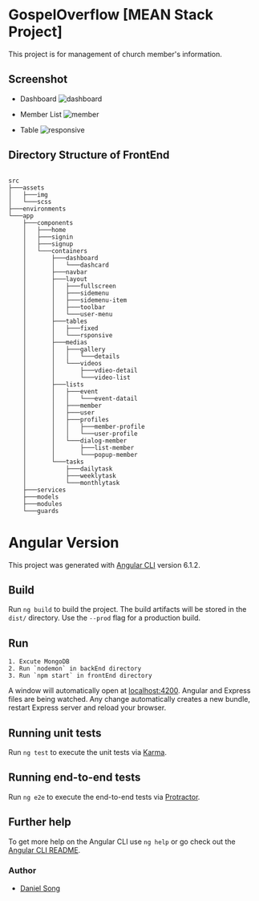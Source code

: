 # GospelOverflow [MEAN Stack Project]
This project is for management of church member's information.

## Screenshot
* Dashboard
![dashboard](https://user-images.githubusercontent.com/43972187/46876871-6a699080-ce0d-11e8-869d-1f83d5f1f032.JPG)

* Member List
![member](https://user-images.githubusercontent.com/43972187/46877020-c6341980-ce0d-11e8-837f-556820a7f9e0.JPG)

* Table
![responsive](https://user-images.githubusercontent.com/43972187/46877053-d946e980-ce0d-11e8-98b4-4a406bbc5988.JPG)

## Directory Structure of FrontEnd
<pre><code>
src
├───assets
│   ├───img
│   └───scss
├───environments
└───app
    ├───components
    │   ├───home
    │   ├───signin
    │   ├───signup
    │   └───containers
    │       ├───dashboard
    │       │   └───dashcard
    │       ├───navbar
    │       ├───layout
    │       │   ├───fullscreen
    │       │   ├───sidemenu
    │       │   ├───sidemenu-item
    │       │   ├───toolbar
    │       │   └───user-menu
    │       ├───tables
    │       │   ├───fixed
    │       │   └───rsponsive
    │       ├───medias
    │       │   ├───gallery
    │       │   │   └───details
    │       │   └───videos
    │       │       ├───vdieo-detail
    │       │       └───video-list
    │       ├───lists
    │       │   ├───event
    │       │   │   └───event-datail
    │       │   ├───member
    │       │   ├───user
    │       │   ├───profiles
    │       │   │   ├───member-profile
    │       │   │   └───user-profile
    │       │   └───dialog-member
    │       │       ├───list-member
    │       │       └───popup-member
    │       └───tasks
    │           ├───dailytask
    │           ├───weeklytask
    │           └───monthlytask
    ├───services
    ├───models
    ├───modules
    └───guards
</code></pre>

# Angular Version
This project was generated with [Angular CLI](https://github.com/angular/angular-cli) version 6.1.2.

## Build

Run `ng build` to build the project. The build artifacts will be stored in the `dist/` directory. Use the `--prod` flag for a production build.

## Run
	1. Excute MongoDB
	2. Run `nodemon` in backEnd directory
	3. Run `npm start` in frontEnd directory

A window will automatically open at [localhost:4200](http://localhost:4200). Angular and Express files are being watched. Any change automatically creates a new bundle, restart Express server and reload your browser.

## Running unit tests

Run `ng test` to execute the unit tests via [Karma](https://karma-runner.github.io).

## Running end-to-end tests

Run `ng e2e` to execute the end-to-end tests via [Protractor](http://www.protractortest.org/).

## Further help

To get more help on the Angular CLI use `ng help` or go check out the [Angular CLI README](https://github.com/angular/angular-cli/blob/master/README.md).

### Author
* [Daniel Song](https://github.com/ksong7060/GospelOverflow)
